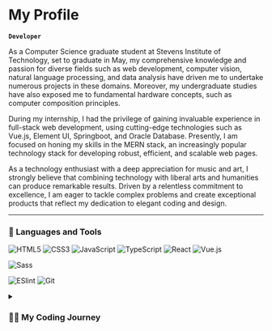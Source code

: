 # My Profile


**`Developer`**

As a Computer Science graduate student at Stevens Institute of Technology, set to graduate in May, my comprehensive knowledge and passion for diverse fields such as web development, computer vision, natural language processing, and data analysis have driven me to undertake numerous projects in these domains. Moreover, my undergraduate studies have also exposed me to fundamental hardware concepts, such as computer composition principles.

During my internship, I had the privilege of gaining invaluable experience in full-stack web development, using cutting-edge technologies such as Vue.js, Element UI, Springboot, and Oracle Database. Presently, I am focused on honing my skills in the MERN stack, an increasingly popular technology stack for developing robust, efficient, and scalable web pages.

As a technology enthusiast with a deep appreciation for music and art, I strongly believe that combining technology with liberal arts and humanities can produce remarkable results. Driven by a relentless commitment to excellence, I am eager to tackle complex problems and create exceptional products that reflect my dedication to elegant coding and design.

---

### 🧰 Languages and Tools

![HTML5](https://img.shields.io/badge/-HTML5-%23E44D27?style=flat-square&logo=html5&logoColor=ffffff)
![CSS3](https://img.shields.io/badge/-CSS3-%231572B6?style=flat-square&logo=css3)
![JavaScript](https://img.shields.io/badge/-JavaScript-%23F7DF1C?style=flat-square&logo=javascript&logoColor=000000&labelColor=%23F7DF1C&color=%23FFCE5A)
![TypeScript](https://img.shields.io/badge/-TypeScript-007ACC?style=flat-square&logo=typescript&logoColor=white)
![React](https://img.shields.io/badge/-React-%23282C34?style=flat-square&logo=react)
![Vue.js](https://img.shields.io/badge/-Vue.js-%232c3e50?style=flat-square&logo=vuedotjs)
<!-- ![Nuxt.js](https://img.shields.io/badge/-Nuxt.js-%23282C34?style=flat-square&logo=nuxtdotjs) -->
<!-- ![Less](https://img.shields.io/badge/-Less-%231d365d?style=flat-square&logo=less&logoColor=ffffff) -->
![Sass](https://img.shields.io/badge/-Sass-%23CC6699?style=flat-square&logo=sass&logoColor=ffffff)

![ESlint](https://img.shields.io/badge/-ESLint-%234B32C3?style=flat-square&logo=eslint)
![Git](https://img.shields.io/badge/-Git-%23F05032?style=flat-square&logo=git&logoColor=%23ffffff)



<details>
 <summary><h3>👨‍💻 My Coding Journey</h3></summary>
   <br>Don't know what major to pursue after the college entrance examination? Computer Programming, what can go wrong?</br>
   <br>Don't know what to do after graduation? Go to US to pursue Master's Degree in CS, what can go wrong?</br>

[website]: http://oberon.lol
